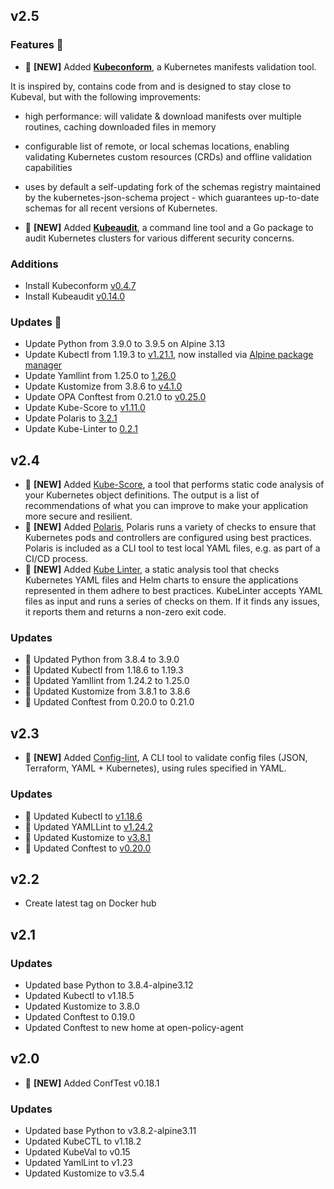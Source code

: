 v2.5
----

### Features 🚀

* 🚀  **[NEW]** Added **[Kubeconform](https://github.com/yannh/kubeconform)**, a Kubernetes manifests validation tool.

It is inspired by, contains code from and is designed to stay close to Kubeval, but with the following improvements:

* high performance: will validate & download manifests over multiple routines, caching downloaded files in memory
* configurable list of remote, or local schemas locations, enabling validating Kubernetes custom resources (CRDs) and offline validation capabilities
* uses by default a self-updating fork of the schemas registry maintained by the kubernetes-json-schema project - which guarantees up-to-date schemas for all recent versions of Kubernetes.

* 🚀  **[NEW]** Added **[Kubeaudit](https://github.com/Shopify/kubeaudit)**, a command line tool and a Go package to audit Kubernetes clusters for various different security concerns.

### Additions
* Install Kubeconform [v0.4.7](https://github.com/yannh/kubeconform/releases/tag/v0.4.7)
* Install Kubeaudit [v0.14.0](https://github.com/Shopify/kubeaudit/releases/tag/v0.14.0)

### Updates 📝
* Update Python from 3.9.0 to 3.9.5 on Alpine 3.13
* Update Kubectl from 1.19.3 to [v1.21.1](https://github.com/kubernetes/kubernetes/blob/master/CHANGELOG/CHANGELOG-1.21.md), now installed via [Alpine package manager](https://pkgs.alpinelinux.org/package/edge/testing/x86_64/kubectl)
* Update Yamllint from 1.25.0 to [1.26.0](https://github.com/adrienverge/yamllint/blob/master/CHANGELOG.rst#1260-2021-01-29)
* Update Kustomize from 3.8.6 to [v4.1.0](https://github.com/kubernetes-sigs/kustomize/releases/tag/kustomize%2Fv4.1.0)
* Update OPA Conftest from 0.21.0 to [v0.25.0](https://github.com/open-policy-agent/conftest/releases/tag/v0.25.0)
* Update Kube-Score to [v1.11.0](https://github.com/zegl/kube-score/releases/tag/v1.11.0)
* Update Polaris to [3.2.1](https://github.com/FairwindsOps/polaris/releases/tag/3.2.1)
* Update Kube-Linter to [0.2.1](https://github.com/stackrox/kube-linter/releases/tag/0.2.1)


v2.4
----
* 🚀 **[NEW]** Added [Kube-Score](https://github.com/zegl/kube-score), a tool that performs static code analysis of your Kubernetes object definitions. The output is a list of recommendations of what you can improve to make your application more secure and resilient.
* 🚀 **[NEW]** Added [Polaris](https://github.com/FairwindsOps/polaris), Polaris runs a variety of checks to ensure that Kubernetes pods and controllers are configured using best practices. Polaris is included as a CLI tool to test local YAML files, e.g. as part of a CI/CD process.
* 🚀 **[NEW]** Added [Kube Linter](https://github.com/stackrox/kube-linter), a static analysis tool that checks Kubernetes YAML files and Helm charts to ensure the applications represented in them adhere to best practices. KubeLinter accepts YAML files as input and runs a series of checks on them. If it finds any issues, it reports them and returns a non-zero exit code.

### Updates
* 📝 Updated Python from 3.8.4 to 3.9.0
* 📝 Updated Kubectl from 1.18.6 to 1.19.3
* 📝 Updated Yamllint from 1.24.2 to 1.25.0
* 📝 Updated Kustomize from 3.8.1 to 3.8.6
* 📝 Updated Conftest from 0.20.0 to 0.21.0

v2.3
----
* 🚀 **[NEW]** Added [Config-lint](https://stelligent.github.io/config-lint/#/?id=%f0%9f%94%8d-config-lint-%f0%9f%94%8e), A CLI tool to validate config files (JSON, Terraform, YAML + Kubernetes), using rules specified in YAML.

### Updates
* 📝 Updated Kubectl to [v1.18.6](https://kubernetes.io/docs/setup/release/notes/)
* 📝 Updated YAMLLint to [v1.24.2](https://github.com/adrienverge/yamllint/blob/master/CHANGELOG.rst)
* 📝 Updated Kustomize to [v3.8.1](https://github.com/kubernetes-sigs/kustomize/releases/tag/kustomize%2Fv3.8.1)
* 📝 Updated Conftest to [v0.20.0](https://github.com/open-policy-agent/conftest/releases/tag/v0.20.0)

v2.2
----
* Create latest tag on Docker hub

v2.1
----

### Updates
* Updated base Python to 3.8.4-alpine3.12
* Updated Kubectl to v1.18.5
* Updated Kustomize to 3.8.0
* Updated Conftest to 0.19.0
* Updated Conftest to new home at open-policy-agent

v2.0
----

* 🚀 **[NEW]** Added ConfTest v0.18.1

### Updates
* Updated base Python to v3.8.2-alpine3.11
* Updated KubeCTL to v1.18.2
* Updated KubeVal to v0.15
* Updated YamlLint to v1.23
* Updated Kustomize to v3.5.4

